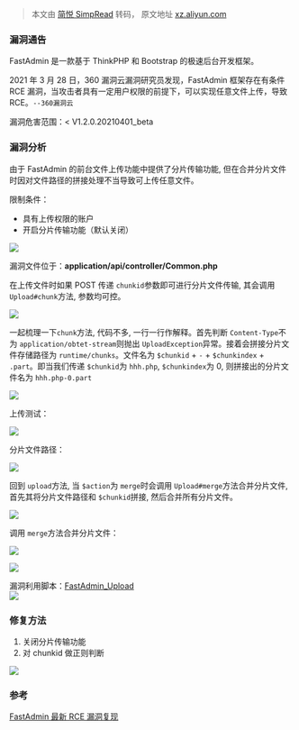 > 本文由 [简悦 SimpRead](http://ksria.com/simpread/) 转码， 原文地址 [xz.aliyun.com](https://xz.aliyun.com/t/9395)

### 漏洞通告

FastAdmin 是一款基于 ThinkPHP 和 Bootstrap 的极速后台开发框架。

2021 年 3 月 28 日，360 漏洞云漏洞研究员发现，FastAdmin 框架存在有条件 RCE 漏洞，当攻击者具有一定用户权限的前提下，可以实现任意文件上传，导致 RCE。`--360漏洞云`

漏洞危害范围：< V1.2.0.20210401_beta

### 漏洞分析

由于 FastAdmin 的前台文件上传功能中提供了分片传输功能, 但在合并分片文件时因对文件路径的拼接处理不当导致可上传任意文件。

限制条件：

*   具有上传权限的账户
*   开启分片传输功能（默认关闭）

[![](https://xzfile.aliyuncs.com/media/upload/picture/20210402212648-137f4432-93b7-1.jpg)](https://xzfile.aliyuncs.com/media/upload/picture/20210402212648-137f4432-93b7-1.jpg)

漏洞文件位于：**application/api/controller/Common.php**

在上传文件时如果 POST 传递 `chunkid`参数即可进行分片文件传输, 其会调用 `Upload#chunk`方法, 参数均可控。

[![](https://xzfile.aliyuncs.com/media/upload/picture/20210402212648-13ffe952-93b7-1.jpg)](https://xzfile.aliyuncs.com/media/upload/picture/20210402212648-13ffe952-93b7-1.jpg)

一起梳理一下`chunk`方法, 代码不多, 一行一行作解释。首先判断 `Content-Type`不为 `application/obtet-stream`则抛出 `UploadException`异常。接着会拼接分片文件存储路径为 `runtime/chunks`。文件名为 `$chunkid` + `-` + `$chunkindex` + `.part`。即当我们传递 `$chunkid`为 `hhh.php`, `$chunkindex`为 0, 则拼接出的分片文件名为 `hhh.php-0.part`

[![](https://xzfile.aliyuncs.com/media/upload/picture/20210402212649-149ffaf0-93b7-1.jpg)](https://xzfile.aliyuncs.com/media/upload/picture/20210402212649-149ffaf0-93b7-1.jpg)

上传测试：

[![](https://xzfile.aliyuncs.com/media/upload/picture/20210402212650-15175938-93b7-1.jpg)](https://xzfile.aliyuncs.com/media/upload/picture/20210402212650-15175938-93b7-1.jpg)

分片文件路径：

[![](https://xzfile.aliyuncs.com/media/upload/picture/20210402212651-15465abc-93b7-1.jpg)](https://xzfile.aliyuncs.com/media/upload/picture/20210402212651-15465abc-93b7-1.jpg)

回到 `upload`方法, 当 `$action`为 `merge`时会调用 `Upload#merge`方法合并分片文件, 首先其将分片文件路径和 `$chunkid`拼接, 然后合并所有分片文件。

[![](https://xzfile.aliyuncs.com/media/upload/picture/20210402212652-1603767e-93b7-1.jpg)](https://xzfile.aliyuncs.com/media/upload/picture/20210402212652-1603767e-93b7-1.jpg)

调用 `merge`方法合并分片文件：

[![](https://xzfile.aliyuncs.com/media/upload/picture/20210402212653-167bba80-93b7-1.jpg)](https://xzfile.aliyuncs.com/media/upload/picture/20210402212653-167bba80-93b7-1.jpg)

[![](https://xzfile.aliyuncs.com/media/upload/picture/20210402212655-17acc156-93b7-1.jpg)](https://xzfile.aliyuncs.com/media/upload/picture/20210402212655-17acc156-93b7-1.jpg)

漏洞利用脚本：[FastAdmin_Upload](https://github.com/exp1orer/FastAdmin_Upload)  
[![](https://tva1.sinaimg.cn/large/008eGmZEgy1gp5wksxuiaj311w09kamn.jpg)](https://tva1.sinaimg.cn/large/008eGmZEgy1gp5wksxuiaj311w09kamn.jpg)

### 修复方法

1.  关闭分片传输功能
2.  对 chunkid 做正则判断

[![](https://xzfile.aliyuncs.com/media/upload/picture/20210402212655-183cffa0-93b7-1.jpg)](https://xzfile.aliyuncs.com/media/upload/picture/20210402212655-183cffa0-93b7-1.jpg)

### 参考

[FastAdmin 最新 RCE 漏洞复现](https://mp.weixin.qq.com/s?src=11&timestamp=1617350437&ver=2983&signature=vuQa8YI3lz9mwVSyy1h4ZqfGTCcL5BObXgdeCApxNkKnsBm3bNJyW-xngUE0SG2uXndiwBi7tTVjurl4D01MH3Ci9jDUT*39lYQy5HYNWoqtu-BopcC5Zz2IKjWZZyna&new=1)